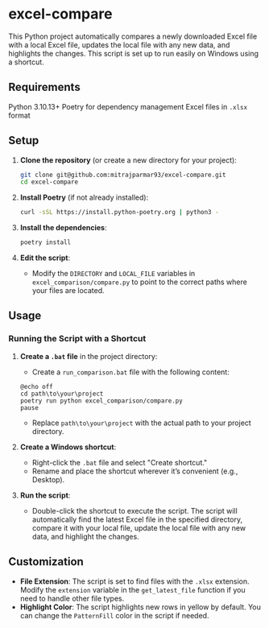 # excel-compare
This Python project automatically compares a newly downloaded Excel file with a local Excel file, updates the local file with any new data, and highlights the changes. This script is set up to run easily on Windows using a shortcut.
## Requirements

Python 3.10.13+
Poetry for dependency management
Excel files in `.xlsx` format

## Setup

1. **Clone the repository** (or create a new directory for your project):
   ```bash
   git clone git@github.com:mitrajparmar93/excel-compare.git
   cd excel-compare
   ```

1. **Install Poetry** (if not already installed):
   ```bash
   curl -sSL https://install.python-poetry.org | python3 -
   ```

1. **Install the dependencies**:
   ```bash
   poetry install
   ```

2. **Edit the script**:
    * Modify the `DIRECTORY` and `LOCAL_FILE` variables in `excel_comparison/compare.py` to point to the correct paths where your files are located.

## Usage

### Running the Script with a Shortcut

1. **Create a `.bat` file** in the project directory:
    * Create a `run_comparison.bat` file with the following content:
     ```batch
     @echo off
     cd path\to\your\project
     poetry run python excel_comparison/compare.py
     pause
     ```
    * Replace `path\to\your\project` with the actual path to your project directory.

1. **Create a Windows shortcut**:
    * Right-click the `.bat` file and select "Create shortcut."
    * Rename and place the shortcut wherever it’s convenient (e.g., Desktop).

1. **Run the script**:
    * Double-click the shortcut to execute the script. The script will automatically find the latest Excel file in the specified directory, compare it with your local file, update the local file with any new data, and highlight the changes.

## Customization

* **File Extension**: The script is set to find files with the `.xlsx` extension. Modify the `extension` variable in the `get_latest_file` function if you need to handle other file types.
* **Highlight Color**: The script highlights new rows in yellow by default. You can change the `PatternFill` color in the script if needed.

